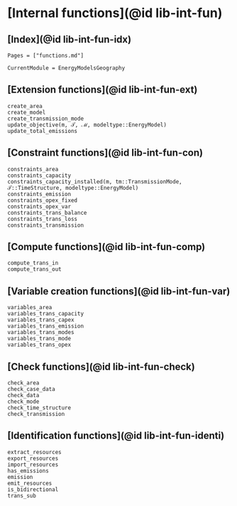 # [Internal functions](@id lib-int-fun)

## [Index](@id lib-int-fun-idx)

```@index
Pages = ["functions.md"]
```

```@meta
CurrentModule = EnergyModelsGeography
```

## [Extension functions](@id lib-int-fun-ext)

```@docs
create_area
create_model
create_transmission_mode
update_objective(m, 𝒯, ℳ, modeltype::EnergyModel)
update_total_emissions
```

## [Constraint functions](@id lib-int-fun-con)

```@docs
constraints_area
constraints_capacity
constraints_capacity_installed(m, tm::TransmissionMode, 𝒯::TimeStructure, modeltype::EnergyModel)
constraints_emission
constraints_opex_fixed
constraints_opex_var
constraints_trans_balance
constraints_trans_loss
constraints_transmission
```

## [Compute functions](@id lib-int-fun-comp)

```@docs
compute_trans_in
compute_trans_out
```

## [Variable creation functions](@id lib-int-fun-var)

```@docs
variables_area
variables_trans_capacity
variables_trans_capex
variables_trans_emission
variables_trans_modes
variables_trans_mode
variables_trans_opex
```

## [Check functions](@id lib-int-fun-check)

```@docs
check_area
check_case_data
check_data
check_mode
check_time_structure
check_transmission
```

## [Identification functions](@id lib-int-fun-identi)

```@docs
extract_resources
export_resources
import_resources
has_emissions
emission
emit_resources
is_bidirectional
trans_sub
```
